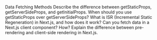 Data Fetching Methods
Describe the difference between getStaticProps, getServerSideProps, and getInitialProps.
When should you use getStaticProps over getServerSideProps?
What is ISR (Incremental Static Regeneration) in Next.js, and how does it work?
Can you fetch data in a Next.js client component? How?
Explain the difference between pre-rendering and client-side rendering in Next.js.